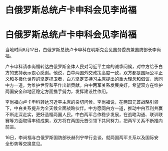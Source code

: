 # 白俄罗斯总统卢卡申科会见李尚福

# 白俄罗斯总统卢卡申科会见李尚福

当地时间8月17日，白俄罗斯总统卢卡申科在明斯克会见国务委员兼国防部长李尚福。

卢卡申科请李尚福转达白俄罗斯全体人民对习近平主席的诚挚问候，对中方给予白方的支持表示衷心感谢。他说，白中两国外交政策高度一致，双方都是国际公平正义和多极化世界的坚定捍卫者，白方坚定支持习主席提出的重大理念和倡议，愿同中方一道，为维护世界和平作出新贡献。白中两军关系发展良好，希望双方在维护两国安全和地区稳定方面携手努力，发挥建设性作用。

李尚福向卢卡申科转达习近平主席的亲切问候。李尚福说，在两国元首战略引领下，中白关系提升为全天候全面战略伙伴。中方愿同白方一道，推动中白互利共赢不断走深走实，更好造福两国人民。中白两军合作稳步发展，在战略沟通、联训联赛等方面取得丰硕成果，双方将在两国元首引领下共同努力，把两军关系不断推向前进。

16日，李尚福与白俄罗斯国防部长赫列宁举行会谈，就两国两军关系以及国际安全形势等交换意见。

